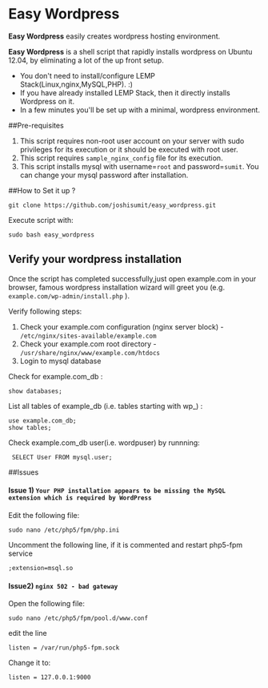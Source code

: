 # Easy Wordpress

**Easy Wordpress** easily creates wordpress hosting environment.

**Easy Wordpress** is a shell script that rapidly installs wordpress on Ubuntu 12.04, by eliminating a lot of the up front setup.

- You don't need to install/configure LEMP Stack(Linux,nginx,MySQL,PHP). :)
- If you have already installed LEMP Stack, then it directly installs Wordpress on it.
- In a few minutes you'll be set up with a minimal, wordpress environment.

 


##Pre-requisites

1. This script requires non-root user account on your server with sudo privileges for its execution or it should be executed with root user.
2. This script requires `sample_nginx_config` file for its execution.
3. This script installs mysql with username=`root` and password=`sumit`. You can change your mysql password after installation.


##How to Set it up ?

    git clone https://github.com/joshisumit/easy_wordpress.git
    
Execute script with:

    sudo bash easy_wordpress
    
    
## Verify your wordpress installation

Once the script has completed successfully,just open example.com in your browser, famous wordpress installation wizard will greet you (e.g. `example.com/wp-admin/install.php` ).

Verify following steps:

1. Check your example.com configuration (nginx server block) - `/etc/nginx/sites-available/example.com`
2. Check your example.com root directory - `/usr/share/nginx/www/example.com/htdocs`
3. Login to mysql database 


Check for example.com_db :
    
    show databases;
    
List all tables of example_db (i.e. tables starting with wp_) :    
    
    use example.com_db;
    show tables;
    
 Check example.com_db user(i.e. wordpuser) by runnning:
 
     SELECT User FROM mysql.user;


##Issues

#### Issue 1)  `Your PHP installation appears to be missing the MySQL extension which is required by WordPress`

Edit the following file:

    sudo nano /etc/php5/fpm/php.ini
    
Uncomment the following line, if it is commented and restart php5-fpm service

    ;extension=msql.so

#### Issue2) `nginx 502 - bad gateway`

Open the following file:

    sudo nano /etc/php5/fpm/pool.d/www.conf 

edit the line 

    listen = /var/run/php5-fpm.sock
    
Change it to:

    listen = 127.0.0.1:9000
    
 
